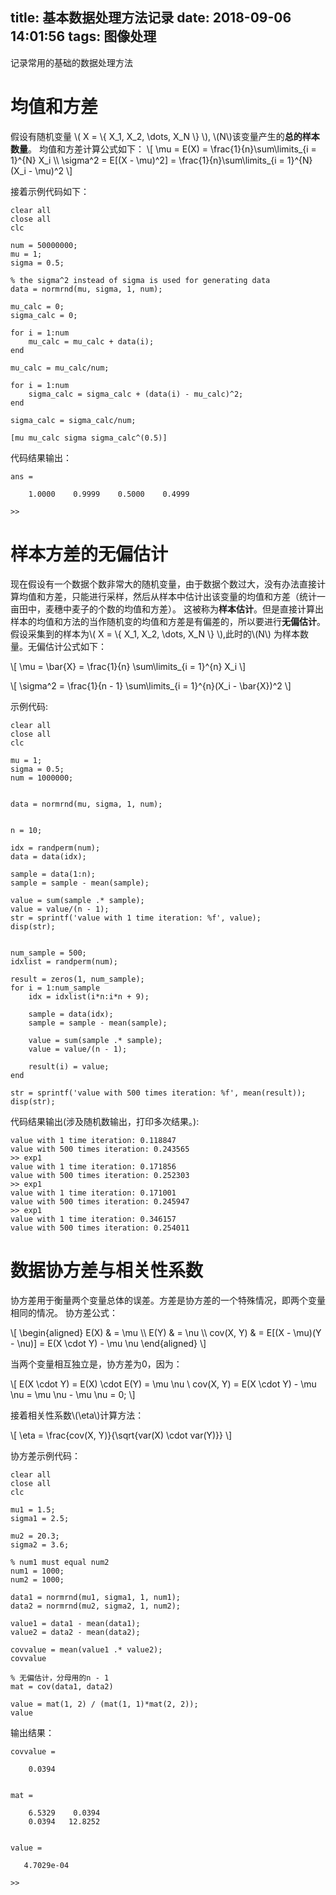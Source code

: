 title: 基本数据处理方法记录
date: 2018-09-06 14:01:56
tags: 图像处理
---
记录常用的基础的数据处理方法
<!--more-->

<script type="text/javascript" src="http://cdn.mathjax.org/mathjax/latest/MathJax.js?config=TeX-AMS-MML_HTMLorMML"></script>

# 均值和方差
假设有随机变量 \\( X = \\{ X_1, X_2, \dots, X_N \\} \\), \\(N\\)该变量产生的**总的样本数量**。
均值和方差计算公式如下：
\\[
\mu = E(X) = \frac{1}{n}\sum\limits\_{i = 1}^{N} X_i \\\\
\sigma^2 = E[(X - \mu)^2] = \frac{1}{n}\sum\limits\_{i = 1}^{N} (X_i - \mu)^2
\\]

接着示例代码如下：

    clear all
    close all
    clc

    num = 50000000;
    mu = 1;
    sigma = 0.5;

    % the sigma^2 instead of sigma is used for generating data 
    data = normrnd(mu, sigma, 1, num);

    mu_calc = 0;
    sigma_calc = 0;

    for i = 1:num
        mu_calc = mu_calc + data(i);
    end

    mu_calc = mu_calc/num;

    for i = 1:num
        sigma_calc = sigma_calc + (data(i) - mu_calc)^2;
    end

    sigma_calc = sigma_calc/num;

    [mu mu_calc sigma sigma_calc^(0.5)]

代码结果输出：

    ans =

        1.0000    0.9999    0.5000    0.4999

    >> 


# 样本方差的无偏估计
现在假设有一个数据个数非常大的随机变量，由于数据个数过大，没有办法直接计算均值和方差，只能进行采样，然后从样本中估计出该变量的均值和方差（统计一亩田中，麦穗中麦子的个数的均值和方差）。
这被称为**样本估计**。但是直接计算出样本的均值和方法的当作随机变的均值和方差是有偏差的，所以要进行**无偏估计**。假设采集到的样本为\\( X = \\{ X_1, X_2, \dots, X_N \\} \\),此时的\\(N\\)
为样本数量。无偏估计公式如下：


\\[
\mu = \bar{X} = \frac{1}{n} \sum\limits\_{i = 1}^{n} X_i
\\]

\\[
\sigma^2 = \frac{1}{n - 1} \sum\limits\_{i = 1}^{n}(X_i - \bar{X})^2
\\]

示例代码:

    clear all
    close all
    clc

    mu = 1;
    sigma = 0.5;
    num = 1000000;


    data = normrnd(mu, sigma, 1, num);


    n = 10;

    idx = randperm(num);
    data = data(idx);

    sample = data(1:n);
    sample = sample - mean(sample);

    value = sum(sample .* sample);
    value = value/(n - 1);
    str = sprintf('value with 1 time iteration: %f', value);
    disp(str);


    num_sample = 500;
    idxlist = randperm(num);

    result = zeros(1, num_sample);
    for i = 1:num_sample
        idx = idxlist(i*n:i*n + 9);

        sample = data(idx);
        sample = sample - mean(sample);

        value = sum(sample .* sample);
        value = value/(n - 1);
        
        result(i) = value;
    end

    str = sprintf('value with 500 times iteration: %f', mean(result));
    disp(str);

代码结果输出(涉及随机数输出，打印多次结果。):

    value with 1 time iteration: 0.118847
    value with 500 times iteration: 0.243565
    >> exp1
    value with 1 time iteration: 0.171856
    value with 500 times iteration: 0.252303
    >> exp1
    value with 1 time iteration: 0.171001
    value with 500 times iteration: 0.245947
    >> exp1
    value with 1 time iteration: 0.346157
    value with 500 times iteration: 0.254011


# 数据协方差与相关性系数
协方差用于衡量两个变量总体的误差。方差是协方差的一个特殊情况，即两个变量相同的情况。
协方差公式：

\\[
\begin{aligned}
E(X) & = \mu \\\\
E(Y) & = \nu \\\\
cov(X, Y) & = E[(X - \mu)(Y - \nu)] = E(X \cdot Y) - \mu \nu
\end{aligned}
\\]

当两个变量相互独立是，协方差为0，因为：

\\[
E(X \cdot Y) = E(X) \cdot E(Y) = \mu \nu \\
cov(X, Y) = E(X \cdot Y) - \mu \nu = \mu \nu - \mu \nu = 0;
\\]

接着相关性系数\\(\eta\\)计算方法：

\\[
\eta = \frac{cov(X, Y)}{\sqrt{var(X) \cdot var(Y)}}
\\]

协方差示例代码：

    clear all
    close all
    clc

    mu1 = 1.5;
    sigma1 = 2.5;

    mu2 = 20.3;
    sigma2 = 3.6;

    % num1 must equal num2
    num1 = 1000;
    num2 = 1000;

    data1 = normrnd(mu1, sigma1, 1, num1);
    data2 = normrnd(mu2, sigma2, 1, num2);

    value1 = data1 - mean(data1);
    value2 = data2 - mean(data2);

    covvalue = mean(value1 .* value2);
    covvalue

    % 无偏估计，分母用的n - 1
    mat = cov(data1, data2)

    value = mat(1, 2) / (mat(1, 1)*mat(2, 2));
    value

输出结果：

    covvalue =

        0.0394


    mat =

        6.5329    0.0394
        0.0394   12.8252


    value =

       4.7029e-04

    >> 

